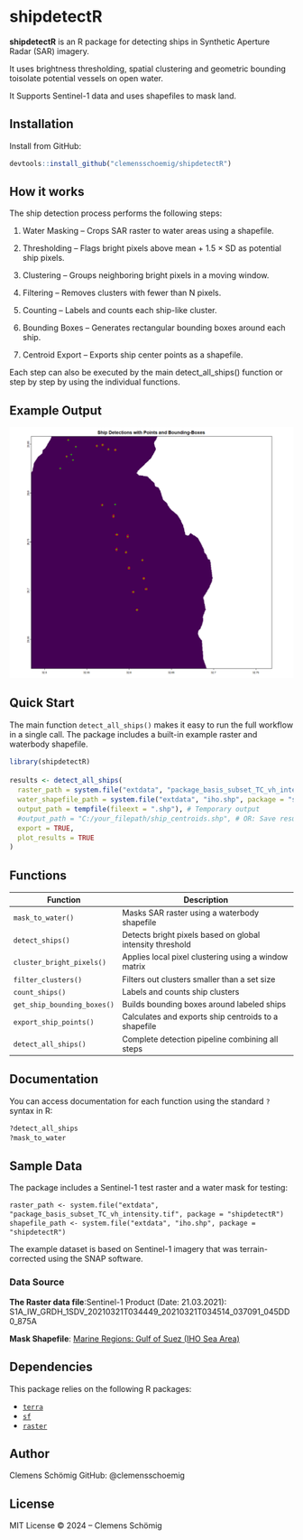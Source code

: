 # shipdetectR

**shipdetectR** is an R package for detecting ships in Synthetic Aperture Radar (SAR) imagery.

It uses brightness thresholding, spatial clustering and geometric bounding toisolate potential vessels on open water.

It Supports Sentinel-1 data and uses shapefiles to mask land.


## Installation

Install from GitHub:

```r
devtools::install_github("clemensschoemig/shipdetectR")
```


## How it works

The ship detection process performs the following steps:

1. Water Masking – Crops SAR raster to water areas using a shapefile.

2. Thresholding – Flags bright pixels above mean + 1.5 × SD as potential ship pixels.

3. Clustering – Groups neighboring bright pixels in a moving window.

4. Filtering – Removes clusters with fewer than N pixels.

5. Counting – Labels and counts each ship-like cluster.

6. Bounding Boxes – Generates rectangular bounding boxes around each ship.

7. Centroid Export – Exports ship center points as a shapefile.

Each step can also be executed by the main detect_all_ships() function or step by step by using the individual functions.



## Example Output

![Detected ships](man/figures/ship_detection_output.png)



## Quick Start

The main function `detect_all_ships()` makes it easy to run the full workflow in a single call.
The package includes a built-in example raster and waterbody shapefile.

```r
library(shipdetectR)

results <- detect_all_ships(
  raster_path = system.file("extdata", "package_basis_subset_TC_vh_intensity.tif", package = "shipdetectR"),
  water_shapefile_path = system.file("extdata", "iho.shp", package = "shipdetectR"),
  output_path = tempfile(fileext = ".shp"), # Temporary output
  #output_path = "C:/your_filepath/ship_centroids.shp", # OR: Save results permanently
  export = TRUE,
  plot_results = TRUE
)
```


## Functions

| Function                | Description                                              |
|-------------------------|----------------------------------------------------------|
| `mask_to_water()`       | Masks SAR raster using a waterbody shapefile            |
| `detect_ships()`        | Detects bright pixels based on global intensity threshold |
| `cluster_bright_pixels()` | Applies local pixel clustering using a window matrix  |
| `filter_clusters()`     | Filters out clusters smaller than a set size             |
| `count_ships()`         | Labels and counts ship clusters                          |
| `get_ship_bounding_boxes()` | Builds bounding boxes around labeled ships         |
| `export_ship_points()`  | Calculates and exports ship centroids to a shapefile     |
| `detect_all_ships()`    | Complete detection pipeline combining all steps          |



## Documentation

You can access documentation for each function using the standard `?` syntax in R:

```r
?detect_all_ships
?mask_to_water
```


## Sample Data

The package includes a Sentinel-1 test raster and a water mask for testing:

```
raster_path <- system.file("extdata", "package_basis_subset_TC_vh_intensity.tif", package = "shipdetectR")
shapefile_path <- system.file("extdata", "iho.shp", package = "shipdetectR")
```

The example dataset is based on Sentinel-1 imagery that was terrain-corrected using the SNAP software.



### Data Source

**The Raster data file**:Sentinel-1 Product (Date: 21.03.2021): S1A_IW_GRDH_1SDV_20210321T034449_20210321T034514_037091_045DD0_875A

**Mask Shapefile**: [Marine Regions: Gulf of Suez (IHO Sea Area)](http://marineregions.org/mrgid/4262)



## Dependencies

This package relies on the following R packages:

- [`terra`](https://rspatial.org/)
- [`sf`](https://r-spatial.github.io/sf/)
- [`raster`](https://rspatial.r-universe.dev/)



## Author

Clemens Schömig
GitHub: @clemensschoemig



## License

MIT License © 2024 – Clemens Schömig
